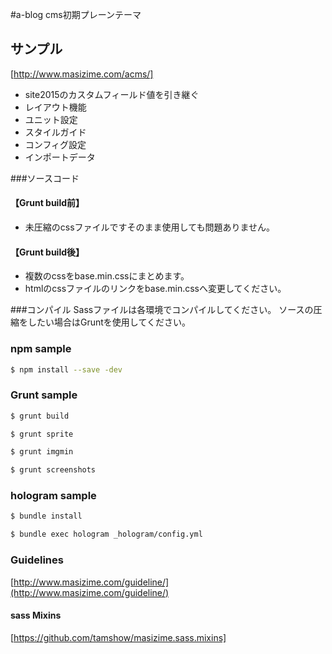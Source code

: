 
#a-blog cms初期プレーンテーマ

## サンプル
[http://www.masizime.com/acms/]

- site2015のカスタムフィールド値を引き継ぐ
- レイアウト機能
- ユニット設定
- スタイルガイド
- コンフィグ設定
- インポートデータ


###ソースコード
#### 【Grunt build前】
 - 未圧縮のcssファイルですそのまま使用しても問題ありません。


#### 【Grunt build後】
 - 複数のcssをbase.min.cssにまとめます。
 - htmlのcssファイルのリンクをbase.min.cssへ変更してください。


###コンパイル
Sassファイルは各環境でコンパイルしてください。
ソースの圧縮をしたい場合はGruntを使用してください。



### npm sample

```bash
$ npm install --save -dev
```



### Grunt sample

```bash
$ grunt build  
```

```bash
$ grunt sprite
```

```bash
$ grunt imgmin
```

```bash
$ grunt screenshots
```



### hologram sample

```bash
$ bundle install
```

```bash
$ bundle exec hologram _hologram/config.yml
```


### Guidelines
[http://www.masizime.com/guideline/](http://www.masizime.com/guideline/)
#### sass Mixins
[https://github.com/tamshow/masizime.sass.mixins]










